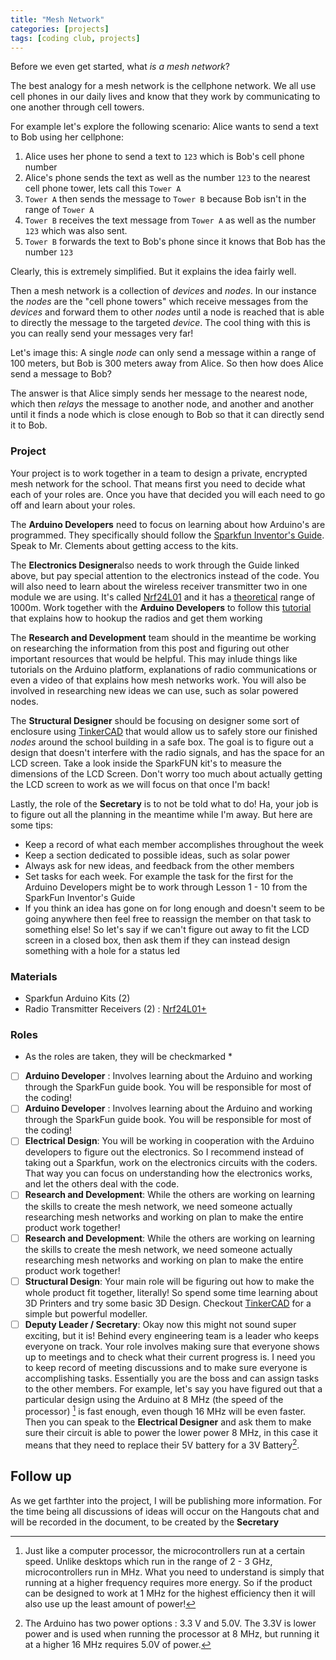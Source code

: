 ```yaml
---
title: "Mesh Network"
categories: [projects]
tags: [coding club, projects]
---
```



Before we even get started, what *is a mesh network*?

The best analogy for a mesh network is the cellphone network. We all use cell phones in our daily lives and know that they work by communicating to one another through cell towers.

For example let's explore the following scenario: Alice wants to send a text to Bob using her cellphone:

1. Alice uses her phone to send a text to `123` which is Bob's cell phone number
2. Alice's phone sends the text as well as the number `123` to the nearest cell phone tower, lets call this `Tower A`
3. `Tower A` then sends the message to `Tower B` because Bob isn't in the range of `Tower A`
4. `Tower B` receives the text message from `Tower A` as well as the number `123` which was also sent.
5. `Tower B` forwards the text to Bob's phone since it knows that Bob has the number `123`

Clearly, this is extremely simplified. But it explains the idea fairly well.

Then a mesh network is a collection of *devices* and *nodes*. In our instance the *nodes* are the "cell phone towers" which receive messages from the *devices* and forward them to other *nodes* until a node is reached that is able to directly the message to the targeted *device*. The cool thing with this is you can really send your messages very far!

Let's image this: A single *node* can only send a message within a range of 100 meters, but Bob is 300 meters away from Alice. So then how does Alice send a message to Bob?

The answer is that Alice simply sends her message to the nearest node, which then *relays* the message to another node, and another and another until it finds a node which is close enough to Bob so that it can directly send it to Bob.

### Project

Your project is to work together in a team to design a private, encrypted mesh network for the school. That means first you need to decide what each of your roles are. Once you have that decided you will each need to go off and learn about your roles.

The **Arduino Developers** need to focus on learning about how Arduino's are programmed. They specifically should follow the [Sparkfun Inventor's Guide][SIK]. Speak to Mr. Clements about getting access to the kits. 

The **Electronics Designer**also needs to work through the Guide linked above, but pay special attention to the electronics instead of the code. You will also need to learn about the wireless receiver transmitter two in one module we are using. It's called [Nrf24L01][RADIO] and it has a [theoretical][FIX_RANGE] range of 1000m. Work together with the **Arduino Developers** to follow this [tutorial][TUTORIAL] that explains how to hookup the radios and get them working

The **Research and Development** team should in the meantime be working on researching the information from this post and figuring out other important resources that would be helpful. This may inlude things like tutorials on the Arduino platform, explanations of radio communications or even a video of that explains how mesh networks work. You will also be involved in researching new ideas we can use, such as solar powered nodes.

The **Structural Designer** should be focusing on designer some sort of enclosure using [TinkerCAD][TINKERCAD] that would allow us to safely store our finished *nodes* around the school building in a safe box. The goal is to figure out a design that doesn't interfere with the radio signals, and has the space for an LCD screen. Take a look inside the SparkFUN kit's to measure the dimensions of the LCD Screen. Don't worry too much about actually getting the LCD screen to work as we will focus on that once I'm back!

Lastly, the role of the **Secretary** is to not be told what to do! Ha, your job is to figure out all the planning in the meantime while I'm away. But here are some tips:

- Keep a record of what each member accomplishes throughout the week
- Keep a section dedicated to possible ideas, such as solar power
- Always ask for new ideas, and feedback from the other members
- Set tasks for each week. For example the task for the first for the Arduino Developers might be to work through Lesson 1 - 10 from the SparkFun Inventor's Guide
- If you think an idea has gone on for long enough and doesn't seem to be going anywhere then feel free to reassign the member on that task to something else! So let's say if we can't figure out away to fit the LCD screen in a closed box, then ask them if they can instead design something with a hole for a status led

### Materials
- Sparkfun Arduino Kits (2)
- Radio Transmitter Receivers (2) : [Nrf24L01+][RADIO]

### Roles
* As the roles are taken, they will be checkmarked *

- [ ] **Arduino Developer** :  Involves learning about the Arduino and working through the SparkFun guide book. You will be responsible for most of the coding!
- [ ] **Arduino Developer** : Involves learning about the Arduino and working through the SparkFun guide book. You will be responsible for most of the coding!
- [ ] **Electrical Design**: You will be working in cooperation with the Arduino developers to figure out the electronics. So I recommend instead of taking out a Sparkfun, work on the electronics circuits with the coders. That way you can focus on understanding how the electronics works, and let the others deal with the code.
- [ ] **Research and Development**: While the others are working on learning the skills to create the mesh network, we need someone actually researching mesh networks and working on plan to make the entire product work together!
- [ ] **Research and Development**: While the others are working on learning the skills to create the mesh network, we need someone actually researching mesh networks and working on plan to make the entire product work together!
- [ ] **Structural Design**: Your main role will be figuring out how to make the whole product fit together, literally! So spend some time learning about 3D Printers and try some basic 3D Design. Checkout [TinkerCAD][TINKERCAD] for a simple but powerful modeller.
- [ ] **Deputy Leader / Secretary**: Okay now this might not sound super exciting, but it is! Behind every engineering team is a leader who keeps everyone on track. Your role involves making sure that everyone shows up to meetings and to check what their current progress is. I need you to keep record of meeting discussions and to make sure everyone is accomplishing tasks. Essentially you are the boss and can assign tasks to the other members. For example, let's say you have figured out that a particular design using the Arduino at 8 MHz (the speed of the processor) [^1] is fast enough, even though 16 MHz will be even faster. Then you can speak to the **Electrical Designer** and ask them to make sure their circuit is able to power the lower power 8 MHz, in this case it means that they need to replace their 5V battery for a 3V Battery[^2].

## Follow up
As we get farthter into the project, I will be publishing more information. For the time being all discussions of ideas will occur on the Hangouts chat and will be recorded in the document, to be created by the **Secretary**


[SIK]: https://cdn.sparkfun.com/datasheets/Kits/SFE03-0012-SIK.Guide-300dpi-01.pdf
[RADIO]: https://arduino-info.wikispaces.com/Nrf24L01-2.4GHz-HowTo
[FIX_RANGE]: http://hackaday.com/2016/05/31/fixing-the-terrible-range-of-your-cheap-nrf24l01-palna-module/
[TINKERCAD]: https://tinkercad.com
[TUTORIAL]: https://arduino-info.wikispaces.com/Nrf24L01-2.4GHz-HowTo

[^1]: Just like a computer processor, the microcontrollers run at a certain speed. Unlike desktops which run in the range of 2 - 3 GHz, microcontrollers run in MHz. What you need to understand is simply that running at a higher frequency requires more energy. So if the product can be designed to work at 1 MHz for the highest efficiency then it will also use up the least amount of power!

[^2]: The Arduino has two power options : 3.3 V and 5.0V. The 3.3V is lower power and is used when running the processor at 8 MHz, but running it at a higher 16 MHz requires 5.0V of power.
